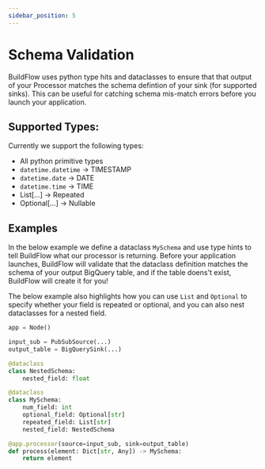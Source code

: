 ```yaml
---
sidebar_position: 5
---
```


# Schema Validation

BuildFlow uses python type hits and dataclasses to ensure that that output of your Processor matches the schema defintion of your sink (for supported sinks). This can be useful for catching schema mis-match errors before you launch your application.

## Supported Types:

Currently we support the following types:

- All python primitive types
- `datetime.datetime` -> TIMESTAMP
- `datetime.date` -> DATE
- `datetime.time` -> TIME
- List[...] -> Repeated
- Optional[...] -> Nullable

## Examples

In the below example we define a dataclass `MySchema` and use type hints to tell BuildFlow what our processor is returning. Before your application launches, BuildFlow will validate that the dataclass definition matches the schema of your output BigQuery table, and if the table doens't exist, BuildFlow will create it for you!

The below example also highlights how you can use `List` and `Optional` to specify whether your field is repeated or optional, and you can also nest dataclasses for a nested field.

```python
app = Node()

input_sub = PubSubSource(...)
output_table = BigQuerySink(...)

@dataclass
class NestedSchema:
    nested_field: float

@dataclass
class MySchema:
    num_field: int
    optional_field: Optional[str]
    repeated_field: List[str]
    nested_field: NestedSchema

@app.processor(source=input_sub, sink=output_table)
def process(element: Dict[str, Any]) -> MySchema:
    return element
```
